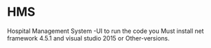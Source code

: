 # HMS
Hospital Management System -UI
to run the code you Must install net framework 4.5.1 and visual studio 2015 or Other-versions.


